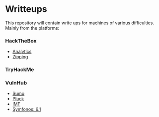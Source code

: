 # Writteups

This repository will contain write ups for machines of various difficulties. Mainly from the platforms:
<h3>HackTheBox</h3>

  - [Analytics](https://github.com/JoseVazquez101/Writteups/blob/main/Analytics.md)
  - [Zipping](https://github.com/JoseVazquez101/Writteups/blob/main/Zipping.md)

<h3>TryHackMe</h3>

<h3>VulnHub</h3>

  - [Sumo](https://github.com/JoseVazquez101/Writteups/blob/main/Sumo.md)
  - [Pluck](https://github.com/JoseVazquez101/Writteups/blob/main/Pluck.md)
  - [IMF](https://github.com/JoseVazquez101/Writteups/blob/main/IMF.md)
  - [Symfonos: 6.1](https://www.vulnhub.com/entry/symfonos-61,458/)
